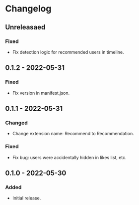 # Changelog

## Unreleasaed

### Fixed

- Fix detection logic for recommended users in timeline.

## 0.1.2 - 2022-05-31

### Fixed

- Fix version in manifest.json.

## 0.1.1 - 2022-05-31

### Changed

- Change extension name: Recommend to Recommendation.

### Fixed

- Fix bug: users were accidentally hidden in likes list, etc.

## 0.1.0 - 2022-05-30

### Added

- Initial release.
